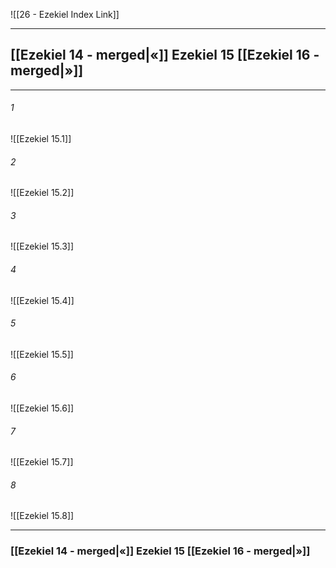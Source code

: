 ![[26 - Ezekiel Index Link]]

---
##  [[Ezekiel 14 - merged|«]] Ezekiel 15 [[Ezekiel 16 - merged|»]]

---

###### 1
![[Ezekiel 15.1]] 

###### 2
![[Ezekiel 15.2]] 

###### 3
![[Ezekiel 15.3]] 

###### 4
![[Ezekiel 15.4]]

###### 5 
![[Ezekiel 15.5]] 

###### 6
![[Ezekiel 15.6]] 

###### 7
![[Ezekiel 15.7]] 

###### 8
![[Ezekiel 15.8]] 


---
###  [[Ezekiel 14 - merged|«]] Ezekiel 15 [[Ezekiel 16 - merged|»]]